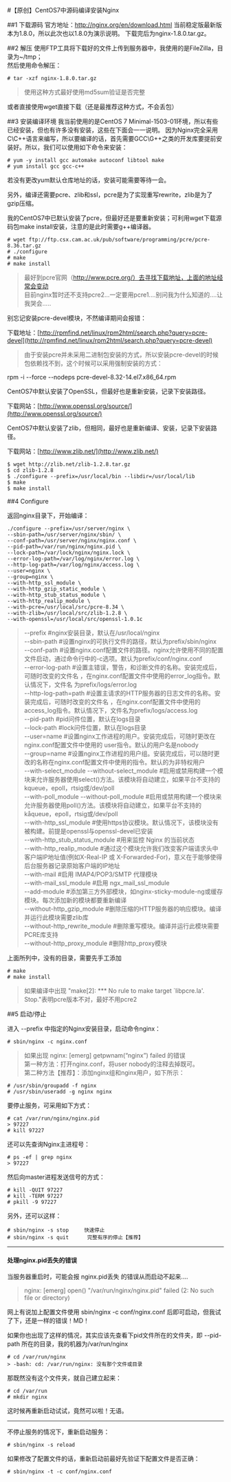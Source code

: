 #【原创】CentOS7中源码编译安装Nginx

##1 下载源码
官方地址：http://nginx.org/en/download.html
当前稳定版最新版本为1.8.0，所以此次也以1.8.0为演示说明。
下载完后为nginx-1.8.0.tar.gz。

##2 解压
使用FTP工具将下载好的文件上传到服务器中，我使用的是FileZilla，目录为~/tmp；<br>
然后使用命令解压：

	# tar -xzf nginx-1.8.0.tar.gz

>使用这种方式最好使用md5sum验证是否完整

或者直接使用wget直接下载（还是最推荐这种方式，不会丢包）

##3 安装编译环境
我当前使用的是CentOS 7 Minimal-1503-01环境，所以有些已经安装，但也有许多没有安装，这些在下面会一一说明。
因为Nginx完全采用C\C++语言来编写，所以要编译的话，首先需要GCC\G++之类的开发库要提前安装好。所以，我们可以使用如下命令来安装：

	# yum -y install gcc automake autoconf libtool make
	# yum install gcc gcc-c++

若没有更改yum默认仓库地址的话，安装可能需要等待一会。

另外，编译还需要pcre、zlib和ssl，pcre是为了实现重写rewrite，zlib是为了gzip压缩。

我的CentOS7中已默认安装了pcre，但最好还是要重新安装；可利用wget下载源码包make install安装，注意的是此时需要g++编译器。

	# wget ftp://ftp.csx.cam.ac.uk/pub/software/programming/pcre/pcre-8.36.tar.gz
	# ./configure
	# make
	# make install
>最好到pcre官网（http://www.pcre.org/）去寻找下载地址，上面的地址经常会变动<br>
>目前nginx暂时还不支持pcre2...一定要用pcre1....别问我为什么知道的....让我哭会.....

别忘记安装pcre-devel模块，不然编译期间会报错：

下载地址：[http://rpmfind.net/linux/rpm2html/search.php?query=pcre-devel](http://rpmfind.net/linux/rpm2html/search.php?query=pcre-devel)

>由于安装pcre并未采用二进制包安装的方式，所以安装pcre-devel的时候包依赖找不到，这个时候可以采用强制安装的方式：<br>

rpm -i --force --nodeps  pcre-devel-8.32-14.el7.x86_64.rpm

CentOS7中默认安装了OpenSSL，但最好也是重新安装，记录下安装路径。

下载网站：[http://www.openssl.org/source/](http://www.openssl.org/source/)

CentOS7中默认安装了zlib，但相同，最好也是重新编译、安装，记录下安装路径。

下载网站：[http://www.zlib.net/](http://www.zlib.net/)

	$ wget http://zlib.net/zlib-1.2.8.tar.gz
	$ cd zlib-1.2.8
	$ ./configure --prefix=/usr/local/bin --libdir=/usr/local/lib
	$ make
	$ make install

##4 Configure

返回nginx目录下，开始编译：

	./configure --prefix=/usr/server/nginx \
	--sbin-path=/usr/server/nginx/sbin/ \
	--conf-path=/usr/server/nginx/nginx.conf \
	--pid-path=/var/run/nginx/nginx.pid \
	--lock-path=/var/lock/nginx/nginx.lock \
	--error-log-path=/var/log/nginx/error.log \
	--http-log-path=/var/log/nginx/access.log \
	--user=nginx \
	--group=nginx \
	--with-http_ssl_module \
	--with-http_gzip_static_module \
	--with-http_stub_status_module \
	--with-http_realip_module \
	--with-pcre=/usr/local/src/pcre-8.34 \
	--with-zlib=/usr/local/src/zlib-1.2.8 \
	--with-openssl=/usr/local/src/openssl-1.0.1c

>--prefix     #nginx安装目录，默认在/usr/local/nginx<br>
>--sbin-path     #设置nginx的可执行文件的路径，默认为prefix/sbin/nginx<br>
>--conf-path      #设置nginx.conf配置文件的路径。nginx允许使用不同的配置文件启动，通过命令行中的-c选项。默认为prefix/conf/nginx.conf<br>
>--error-log-path     #设置主错误，警告，和诊断文件的名称。安装完成后，可随时改变的文件名 ，在nginx.conf配置文件中使用的error_log指令。默认情况下，文件名 为prefix/logs/error.log<br>
>--http-log-path=path      #设置主请求的HTTP服务器的日志文件的名称。安装完成后，可随时改变的文件名 ，在nginx.conf配置文件中使用的access_log指令。默认情况下，文件名为prefix/logs/access.log<br>
>--pid-path    #pid问件位置，默认在logs目录<br>
>--lock-path    #lock问件位置，默认在logs目录<br>
>--user=name      #设置nginx工作进程的用户。安装完成后，可随时更改在nginx.conf配置文件中使用的 user指令。默认的用户名是nobody<br>
>--group=name      #设置nginx工作进程的用户组。安装完成后，可以随时更改的名称在nginx.conf配置文件中使用的指令。默认的为非特权用户<br>
>--with-select_module  --without-select_module      #启用或禁用构建一个模块来允许服务器使用select()方法。该模块将自动建立，如果平台不支持的kqueue，epoll，rtsig或/dev/poll<br>
>--with-poll_module  --without-poll_module      #启用或禁用构建一个模块来允许服务器使用poll()方法。该模块将自动建立，如果平台不支持的kåqueue，epoll，rtsig或/dev/poll<br>
>--with-http_ssl_module     #使用https协议模块。默认情况下，该模块没有被构建。前提是openssl与openssl-devel已安装<br>
>--with-http_stub_status_module     #用来监控 Nginx 的当前状态<br>
>--with-http_realip_module     #通过这个模块允许我们改变客户端请求头中客户端IP地址值(例如X-Real-IP 或 X-Forwarded-For)，意义在于能够使得后台服务器记录原始客户端的IP地址<br>
>--with-mail   #启用 IMAP4/POP3/SMTP 代理模块<br>
>--with-mail_ssl_module   #启用 ngx_mail_ssl_module<br>
>--add-module      #添加第三方外部模块，如nginx-sticky-module-ng或缓存模块。每次添加新的模块都要重新编译<br>
>--without-http_gzip_module      #删除压缩的HTTP服务器的响应模块。编译并运行此模块需要zlib库<br>
>--without-http_rewrite_module     #删除重写模块。编译并运行此模块需要PCRE库支持<br>
>--without-http_proxy_module      #删除http_proxy模块<br>

上面所列中，没有的目录，需要先手工添加

	# make
	# make install

>如果编译中出现 "make[2]: *** No rule to make target `libpcre.la'. Stop."表明pcre版本不对，最好不用pcre2

##5 启动/停止

进入 --prefix 中指定的Nginx安装目录，启动命令nginx：

	# sbin/nginx -c nginx.conf
	
>如果出现 nginx: [emerg] getpwnam(“nginx”) failed 的错误<br>
>第一种方法：打开nginx.conf，将user nobody的注释去掉既可。<br>
>第二种方法【推荐】：添加nginx组和nginx用户，如下所示：

	# /usr/sbin/groupadd -f nginx
	# /usr/sbin/useradd -g nginx nginx

要停止服务，可采用如下方式：
	
	# cat /var/run/nginx/nginx.pid
	> 97227
	# kill 97227 

还可以先查询Nginx主进程号：

	# ps -ef | grep nginx
	> 97227

然后向master进程发送信号的方式：

	# kill -QUIT 97227
	# kill -TERM 97227
	# pkill -9 97227

另外，还可以这样：

	# sbin/nginx -s stop     快速停止
	# sbin/nginx -s quit      完整有序的停止【推荐】

***

#### 处理nginx.pid丢失的错误

当服务器重启时，可能会报 nginx.pid丢失 的错误从而启动不起来....

>nginx: [emerg] open() "/var/run/nginx/nginx.pid" failed (2: No such file or directory)

网上有说加上配置文件使用 sbin/nginx -c conf/nginx.conf 后即可启动，但我试了下，还是一样的错误！MD！

如果你也出现了这样的情况，其实应该先查看下pid文件所在的文件夹，即 --pid-path 所在的目录，我的机器为/var/run/nginx

	# cd /var/run/nginx
	> -bash: cd: /var/run/nginx: 没有那个文件或目录

那既然没有这个文件夹，就自己建立起来：

	# cd /var/run
	# mkdir nginx

这时候再重新启动试试，竟然可以啦！无语。

***

不停止服务的情况下，重新启动服务：

	# sbin/nginx -s reload

如果修改了配置文件的话，重新启动前最好先验证下配置文件是否正确：

	# sbin/nginx -t -c conf/nginx.conf
